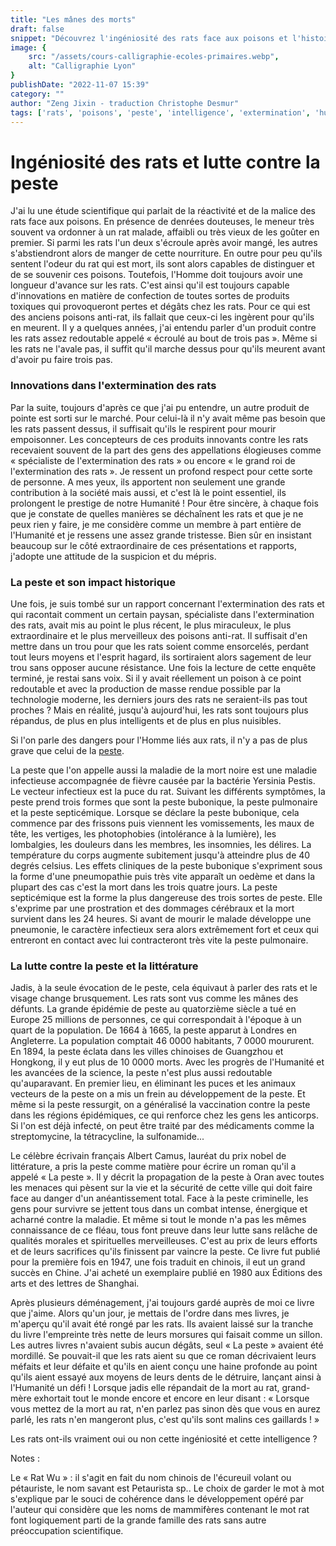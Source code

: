 ```yaml
---
title: "Les mânes des morts"
draft: false
snippet: "Découvrez l'ingéniosité des rats face aux poisons et l'histoire de la peste."
image: {
    src: "/assets/cours-calligraphie-ecoles-primaires.webp",
    alt: "Calligraphie Lyon"
}
publishDate: "2022-11-07 15:39"
category: ""
author: "Zeng Jixin - traduction Christophe Desmur"
tags: ['rats', 'poisons', 'peste', 'intelligence', 'extermination', 'humanité', 'épidémie', 'Albert Camus', 'lutte', 'survie']
---
```

# Ingéniosité des rats et lutte contre la peste
J'ai lu une étude scientifique qui parlait de la réactivité et de la malice des rats face aux poisons. En présence de denrées douteuses, le meneur très souvent va ordonner à un rat malade, affaibli ou très vieux de les goûter en premier. Si parmi les rats l'un deux s'écroule après avoir mangé, les autres s'abstiendront alors de manger de cette nourriture. En outre pour peu qu'ils sentent l'odeur du rat qui est mort, ils sont alors capables de distinguer et de se souvenir ces poisons. Toutefois, l'Homme doit toujours avoir une longueur d'avance sur les rats. C'est ainsi qu'il est toujours capable d'innovations en matière de confection de toutes sortes de produits toxiques qui provoqueront pertes et dégâts chez les rats. Pour ce qui est des anciens poisons anti-rat, ils fallait que ceux-ci les ingèrent pour qu'ils en meurent. Il y a quelques années, j'ai entendu parler d'un produit contre les rats assez redoutable appelé « écroulé au bout de trois pas ». Même si les rats ne l'avale pas, il suffit qu'il marche dessus pour qu'ils meurent avant d'avoir pu faire trois pas.



### Innovations dans l'extermination des rats



Par la suite, toujours d'après ce que j'ai pu entendre, un autre produit de pointe est sorti sur le marché. Pour celui-là il n'y avait même pas besoin que les rats passent dessus, il suffisait qu'ils le respirent pour mourir empoisonner. Les concepteurs de ces produits innovants contre les rats recevaient souvent de la part des gens des appellations élogieuses comme « spécialiste de l'extermination des rats » ou encore « le grand roi de l'extermination des rats ». Je ressent un profond respect pour cette sorte de personne. A mes yeux, ils apportent non seulement une grande contribution à la société mais aussi, et c'est là le point essentiel, ils prolongent le prestige de notre Humanité ! Pour être sincère, à chaque fois que je constate de quelles manières se déchaînent les rats et que je ne peux rien y faire, je me considère comme un membre à part entière de l'Humanité et je ressens une assez grande tristesse. Bien sûr en insistant beaucoup sur le côté extraordinaire de ces présentations et rapports, j'adopte une attitude de la suspicion et du mépris.



### La peste et son impact historique



Une fois, je suis tombé sur un rapport concernant l'extermination des rats et qui racontait comment un certain paysan, spécialiste dans l'extermination des rats, avait mis au point le plus récent, le plus miraculeux, le plus extraordinaire et le plus merveilleux des poisons anti-rat. Il suffisait d'en mettre dans un trou pour que les rats soient comme ensorcelés, perdant tout leurs moyens et l'esprit hagard, ils sortiraient alors sagement de leur trou sans opposer aucune résistance. Une fois la lecture de cette enquête terminé, je restai sans voix. Si il y avait réellement un poison à ce point redoutable et avec la production de masse rendue possible par la technologie moderne, les derniers jours des rats ne seraient-ils pas tout proches ? Mais en réalité, jusqu'à aujourd'hui, les rats sont toujours plus répandus, de plus en plus intelligents et de plus en plus nuisibles.



Si l'on parle des dangers pour l'Homme liés aux rats, il n'y a pas de plus grave que celui de la [peste](lengeance-de-rat-se-dechaine).



La peste que l'on appelle aussi la maladie de la mort noire est une maladie infectieuse accompagnée de fièvre causée par la bactérie Yersinia Pestis. Le vecteur infectieux est la puce du rat. Suivant les différents symptômes, la peste prend trois formes que sont la peste bubonique, la peste pulmonaire et la peste septicémique. Lorsque se déclare la peste bubonique, cela commence par des frissons puis viennent les vomissements, les maux de tête, les vertiges, les photophobies (intolérance à la lumière), les lombalgies, les douleurs dans les membres, les insomnies, les délires. La température du corps augmente subitement jusqu'à atteindre plus de 40 degrés celsius. Les effets cliniques de la peste bubonique s'expriment sous la forme d'une pneumopathie puis très vite apparaît un oedème et dans la plupart des cas c'est la mort dans les trois quatre jours. La peste septicémique est la forme la plus dangereuse des trois sortes de peste. Elle s'exprime par une prostration et des dommages cérébraux et la mort survient dans les 24 heures. Si avant de mourir le malade développe une pneumonie, le caractère infectieux sera alors extrêmement fort et ceux qui entreront en contact avec lui contracteront très vite la peste pulmonaire.



### La lutte contre la peste et la littérature



Jadis, à la seule évocation de le peste, cela équivaut à parler des rats et le visage change brusquement. Les rats sont vus comme les mânes des défunts. La grande épidémie de peste au quatorzième siècle a tué en Europe 25 millions de personnes, ce qui correspondait à l'époque à un quart de la population. De 1664 à 1665, la peste apparut à Londres en Angleterre. La population comptait 46 0000 habitants, 7 0000 moururent. En 1894, la peste éclata dans les villes chinoises de Guangzhou et Hongkong, il y eut plus de 10 0000 morts. Avec les progrès de l'Humanité et les avancées de la science, la peste n'est plus aussi redoutable qu'auparavant. En premier lieu, en éliminant les puces et les animaux vecteurs de la peste on a mis un frein au développement de la peste. Et même si la peste ressurgit, on a généralisé la vaccination contre la peste dans les régions épidémiques, ce qui renforce chez les gens les anticorps. Si l'on est déjà infecté, on peut être traité par des médicaments comme la streptomycine, la tétracycline, la sulfonamide...



Le célèbre écrivain français Albert Camus, lauréat du prix nobel de littérature, a pris la peste comme matière pour écrire un roman qu'il a appelé « La peste ». Il y décrit la propagation de la peste à Oran avec toutes les menaces qui pèsent sur la vie et la sécurité de cette ville qui doit faire face au danger d'un anéantissement total. Face à la peste criminelle, les gens pour survivre se jettent tous dans un combat intense, énergique et acharné contre la maladie. Et même si tout le monde n'a pas les mêmes connaissance de ce fléau, tous font preuve dans leur lutte sans relâche de qualités morales et spirituelles merveilleuses. C'est au prix de leurs efforts et de leurs sacrifices qu'ils finissent par vaincre la peste. Ce livre fut publié pour la première fois en 1947, une fois traduit en chinois, il eut un grand succès en Chine. J'ai acheté un exemplaire publié en 1980 aux Éditions des arts et des lettres de Shanghai.



Après plusieurs déménagement, j'ai toujours gardé auprès de moi ce livre que j'aime. Alors qu'un jour, je mettais de l'ordre dans mes livres, je m'aperçu qu'il avait été rongé par les rats. Ils avaient laissé sur la tranche du livre l'empreinte très nette de leurs morsures qui faisait comme un sillon. Les autres livres n'avaient subis aucun dégâts, seul « La peste » avaient été mordillé. Se pouvait-il que les rats aient su que ce roman décrivaient leurs méfaits et leur défaite et qu'ils en aient conçu une haine profonde au point qu'ils aient essayé aux moyens de leurs dents de le détruire, lançant ainsi à l'Humanité un défi ! Lorsque jadis elle répandait de la mort au rat, grand-mère exhortait tout le monde encore et encore en leur disant : « Lorsque vous mettez de la mort au rat, n'en parlez pas sinon dès que vous en aurez parlé, les rats n'en mangeront plus, c'est qu'ils sont malins ces gaillards ! »



Les rats ont-ils vraiment oui ou non cette ingéniosité et cette intelligence ?



Notes :



Le « Rat Wu » : il s'agit en fait du nom chinois de l'écureuil volant ou pétauriste, le nom savant est Petaurista sp.. Le choix de garder le mot à mot s'explique par le souci de cohérence dans le développement opéré par l'auteur qui considère que les noms de mammifères contenant le mot rat font logiquement parti de la grande famille des rats sans autre préoccupation scientifique.
